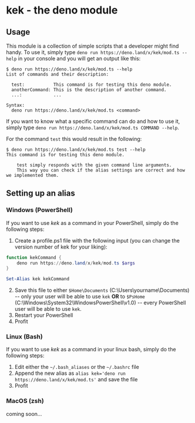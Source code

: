 # kek - the deno module
<!-- aka. Kommandoexekutionskonsole / Krampfhafte Entwicklungs-Kooperation / Knowledge Extending Karate -->

## Usage

This module is a collection of simple scripts that a developer might find handy.
To use it, simply type `deno run https://deno.land/x/kek/mod.ts --help` in your console and you will get an output like this:

```console
$ deno run https://deno.land/x/kek/mod.ts --help
List of commands and their description:

  test:           This command is for testing this deno module.
  anotherCommand: This is the description of another command.
  ...:            ...

Syntax:
  deno run https://deno.land/x/kek/mod.ts <command>
```

If you want to know what a specific command can do and how to use it, simply type `deno run https://deno.land/x/kek/mod.ts COMMAND --help`.

For the command `test` this would result in the following:

```console
$ deno run https://deno.land/x/kek/mod.ts test --help
This command is for testing this deno module.

    test simply responds with the given command line arguments.
    This way you can check if the alias settings are correct and how we implemented them.
```

## Setting up an alias

### Windows (PowerShell)

If you want to use _kek_ as a command in your PowerShell, simply do the following steps:

1. Create a profile.ps1 file with the following input (you can change the version number of kek for your liking):

```ps1
function kekCommand {
    deno run https://deno.land/x/kek/mod.ts $args
}

Set-Alias kek kekCommand
```

2. Save this file to either `$Home\Documents` (C:\Users\yourname\Documents) -- only your user will be able to use `kek` **OR** to `$PsHome` (C:\Windows\System32\WindowsPowerShell\v1.0) -- every PowerShell user will be able to use `kek`.
3. Restart your PowerShell
4. Profit

### Linux (Bash)

If you want to use _kek_ as a command in your linux bash, simply do the following steps:

1. Edit either the `~/.bash_aliases` or the `~/.bashrc` file
2. Append the new alias as `alias kek='deno run https://deno.land/x/kek/mod.ts'` and save the file
3. Profit

### MacOS (zsh)

<!-- It doesn't have to be this way - use https://distrochooser.de/ to fix your problem -->

coming soon...
